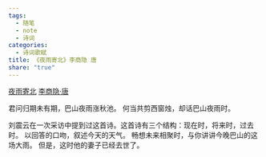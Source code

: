 ```yaml
---
tags:
  - 随笔
  - note
  - 诗词
categories:
  - 诗词歌赋
title: 《夜雨寄北》李商隐 唐
share: "true"
---
```


[夜雨寄北](https://baike.baidu.com/item/%E5%A4%9C%E9%9B%A8%E5%AF%84%E5%8C%97/158693)
[李商隐·唐](2%20Aera/人物/古代/李商隐·唐.md)

君问归期未有期，巴山夜雨涨秋池。
何当共剪西窗烛，却话巴山夜雨时。

刘震云在一次采访中提到过这首诗。这首诗有三个结构：现在时，将来时，过去时。
以回答的口吻，叙述今天的天气。
畅想未来相聚时，与你讲讲今晚巴山的这场大雨。
但是，这时他的妻子已经去世了。
